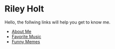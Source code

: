# Riley Holt
Hello, the follwing links will help you get to know me.
- [About Me](AboutMe.md)
- [Favorite Music](FavoriteMusic.md)
- [Funny Memes](FunnyMemes.md)
